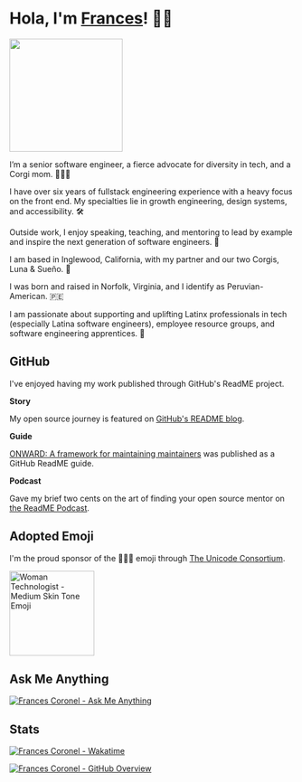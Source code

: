 # Hola, I'm [Frances](https://francescoronel.com)! 🍓🍫

<img width="200" src="https://user-images.githubusercontent.com/4284691/187105470-49c5c520-b307-4a06-9965-5d8fe8763965.png">

I’m a senior software engineer, a fierce advocate for diversity in tech, and a Corgi mom. 👩🏽‍💻

I have over six years of fullstack engineering experience with a heavy focus on the front end. My specialties lie in growth engineering, design systems, and accessibility. 🛠️

Outside work, I enjoy speaking, teaching, and mentoring to lead by example and inspire the next generation of software engineers. 🚀

I am based in Inglewood, California, with my partner and our two Corgis, Luna & Sueño. 🐾

I was born and raised in Norfolk, Virginia, and I identify as Peruvian-American. 🇵🇪

I am passionate about supporting and uplifting Latinx professionals in tech (especially Latina software engineers), employee resource groups, and software engineering apprentices. 💛

## GitHub

I've enjoyed having my work published through GitHub's ReadME project.

**Story**

My open source journey is featured on [GitHub's README blog](https://github.com/readme/stories/frances-coronel).

**Guide**

[ONWARD: A framework for maintaining maintainers](https://github.com/readme/guides/onward-maintainer-framework) was published as a GitHub ReadME guide.

**Podcast**

Gave my brief two cents on the art of finding your open source mentor on [the ReadME Podcast](https://github.com/readme/podcast/open-source-minimalism).

<!-- ## Follow Me Online

[![Frances Coronel - Website](https://img.shields.io/badge/Website-3b5998?style=for-the-badge&logo=wordpress&logoColor=white&color=blue)](https://francescoronel.com) [![Frances Coronel - LinkedIn](https://img.shields.io/badge/-LinkedIn-0e76a8?style=for-the-badge&logo=Linkedin&logoColor=white)](https://linkedin.com/in/francescoronel) [![Frances Coronel - Instagram](https://img.shields.io/badge/-Instagram-e4405f?style=for-the-badge&logo=Instagram&logoColor=white)](https://instagram.com/francesvcoronel/) 

[![Frances Coronel - Follow on GitHub](https://img.shields.io/github/followers/francescoronel?logo=github&style=for-the-badge&color=black)](https://github.com/francescoronel?tab=followers) -->

<!-- [![Frances Coronel - GitHub - Profile Views](https://komarev.com/ghpvc/?username=FrancesCoronel&label=GitHub+Profile+Views&style=for-the-badge&color=yellow)](https://github.com/FrancesCoronel?tab=repositories&sort=stargazers) 
 -->
 
## Adopted Emoji

I'm the proud sponsor of the 👩🏽‍💻️ emoji through [The Unicode Consortium](https://www.unicode.org/consortium/adopted-characters.html).

<a href="https://www.unicode.org/consortium/adopted-characters.html#g1F469_1F3FD_200D_1F4BB"><img src="https://www.unicode.org/consortium/aacimg/badges/gold-1F469_1F3FD_200D_1F4BB.png" alt="Woman Technologist - Medium Skin Tone Emoji" width="150" /></a>

## Ask Me Anything

[![Frances Coronel - Ask Me Anything](https://img.shields.io/static/v1?label=GitHub%20Discussions&message=Ask%20Me%20Anything&color=green&style=for-the-badge&logo=github&logoColor=white)](https://github.com/FrancesCoronel/FrancesCoronel/discussions/categories/ask-me-anything)

## Stats

[![Frances Coronel - Wakatime](https://wakatime.com/badge/user/3c657641-ecb4-45cf-8af1-26ec2a51c881.svg?style=for-the-badge)](https://wakatime.com/@francescoronel)

[![Frances Coronel - GitHub Overview](https://github-readme-stats.vercel.app/api?username=francescoronel&show_icons=true&theme=vue-dark&locale=en)](https://github.com/FrancesCoronel?tab=repositories&sort=stargazers)
